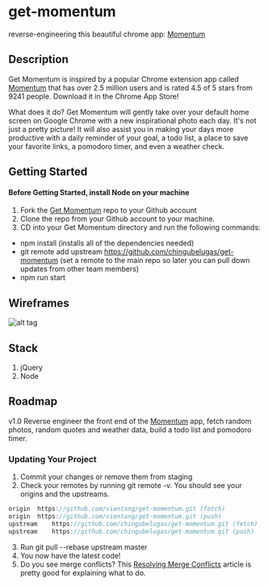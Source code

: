 [Momentum]: https://momentumdash.com/
[Get Momentum]: https://github.com/chingubelugas/get-momentum
[Resolving Merge Conflicts]: https://help.github.com/articles/resolving-merge-conflicts-after-a-git-rebase/

# get-momentum
reverse-engineering this beautiful chrome app: [Momentum][] 

## Description
Get Momentum is inspired by a popular Chrome extension app called [Momentum][] that has over 2.5 million users and is rated 4.5 of 5 stars from 9241 people. Download it in the Chrome App Store!

What does it do? Get Momentum will gently take over your default home screen on Google Chrome with a new inspirational photo each day. It's not just a pretty picture! It will also assist you in making your days more productive with a daily reminder of your goal, a todo list, a place to save your favorite links, a pomodoro timer, and even a weather check. 

## Getting Started
#### Before Getting Started, install Node on your machine
1. Fork the [Get Momentum][] repo to your Github account
2. Clone the repo from your Github account to your machine. 
3. CD into your Get Momentum directory and run the following commands:
  - npm install (installs all of the dependencies needed)
  - git remote add upstream https://github.com/chingubelugas/get-momentum (set a remote to the main repo so later you can pull down updates from other team members)
  - npm run start

## Wireframes
![alt tag](https://raw.githubusercontent.com/username/get-momentum/master/client/assets/wireframe1.png)

## Stack
1. jQuery
2. Node

## Roadmap
v1.0 Reverse engineer the front end of the [Momentum][] app, fetch random photos, random quotes and weather data, build a todo list and pomodoro timer.

### Updating Your Project
1. Commit your changes or remove them from staging
2. Check your remotes by running git remote -v. You should see your origins and the upstreams.

```javascript
origin	https://github.com/vientang/get-momentum.git (fetch)
origin	https://github.com/vientang/get-momentum.git (push)
upstream	https://github.com/chingubelugas/get-momentum.git (fetch)
upstream	https://github.com/chingubelugas/get-momentum.git (push)
```

3. Run git pull --rebase upstream master
4. You now have the latest code! 
5. Do you see merge conflicts? This [Resolving Merge Conflicts][] article is pretty good for explaining what to do.

